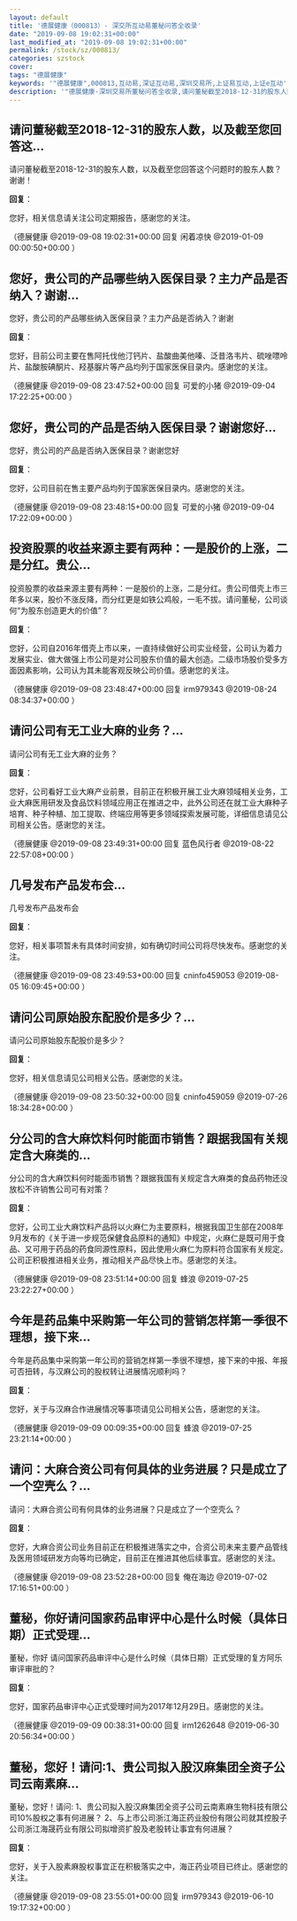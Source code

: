 ```yaml
---
layout: default
title: '德展健康（000813）- 深交所互动易董秘问答全收录'
date: "2019-09-08 19:02:31+00:00"
last_modified_at: "2019-09-08 19:02:31+00:00"
permalink: /stock/sz/000813/
categories: szstock
cover: 
tags: "德展健康"
keywords: '"德展健康",000813,互动易,深证互动易,深圳交易所,上证易互动,上证e互动'
description: '"德展健康-深圳交易所董秘问答全收录,请问董秘截至2018-12-31的股东人数，以及截至您回答这个问题时的股东人数？谢谢！"'
---
```


## 请问董秘截至2018-12-31的股东人数，以及截至您回答这...

请问董秘截至2018-12-31的股东人数，以及截至您回答这个问题时的股东人数？谢谢！

**回复**：

您好，相关信息请关注公司定期报告，感谢您的关注。 

（德展健康  @2019-09-08 19:02:31+00:00 回复 闲着凉快  @2019-01-09 00:00:50+00:00 ）

## 您好，贵公司的产品哪些纳入医保目录？主力产品是否纳入？谢谢...

您好，贵公司的产品哪些纳入医保目录？主力产品是否纳入？谢谢

**回复**：

您好，目前公司主要在售阿托伐他汀钙片、盐酸曲美他嗪、泛昔洛韦片、硫唑嘌呤片、盐酸胺碘酮片、羟基脲片等产品均列于国家医保目录内。感谢您的关注。 

（德展健康  @2019-09-08 23:47:52+00:00 回复 可爱的小猪  @2019-09-04 17:22:25+00:00 ）

## 您好，贵公司的产品是否纳入医保目录？谢谢您好...

您好，贵公司的产品是否纳入医保目录？谢谢您好

**回复**：

您好，公司目前在售主要产品均列于国家医保目录内。感谢您的关注。 

（德展健康  @2019-09-08 23:48:15+00:00 回复 可爱的小猪  @2019-09-04 17:22:09+00:00 ）

## 投资股票的收益来源主要有两种：一是股价的上涨，二是分红。贵公...

投资股票的收益来源主要有两种：一是股价的上涨，二是分红。贵公司借壳上市三年多以来，股价不涨反降，而分红更是如铁公鸡般，一毛不拔。请问董秘，公司谈何“为股东创造更大的价值”？

**回复**：

您好，公司自2016年借壳上市以来，一直持续做好公司实业经营，公司认为着力发展实业、做大做强上市公司是对公司股东价值的最大创造。二级市场股价受多方面因素影响，公司认为其未能客观反映公司价值。感谢您的关注。 

（德展健康  @2019-09-08 23:48:47+00:00 回复 irm979343  @2019-08-24 08:34:37+00:00 ）

## 请问公司有无工业大麻的业务？...

请问公司有无工业大麻的业务？

**回复**：

您好，公司看好工业大麻产业前景，目前正在积极开展工业大麻领域相关业务，工业大麻医用研发及食品饮料领域应用正在推进之中，此外公司还在就工业大麻种子培育、种子种植、加工提取、终端应用等更多领域探索发展可能，详细信息请见公司相关公告。感谢您的关注。 

（德展健康  @2019-09-08 23:49:31+00:00 回复 蓝色风行者  @2019-08-22 22:57:08+00:00 ）

## 几号发布产品发布会...

几号发布产品发布会

**回复**：

您好，相关事项暂未有具体时间安排，如有确切时间公司将尽快发布。感谢您的关注。 

（德展健康  @2019-09-08 23:49:53+00:00 回复 cninfo459053  @2019-08-05 16:09:45+00:00 ）

## 请问公司原始股东配股价是多少？...

请问公司原始股东配股价是多少？

**回复**：

您好，相关信息请见公司相关公告。感谢您的关注。 

（德展健康  @2019-09-08 23:50:32+00:00 回复 cninfo459059  @2019-07-26 18:34:28+00:00 ）

## 分公司的含大麻饮料何时能面市销售？跟据我国有关规定含大麻类的...

分公司的含大麻饮料何时能面市销售？跟据我国有关规定含大麻类的食品药物还没放松不许销售公司可有对策？

**回复**：

您好，公司工业大麻饮料产品将以火麻仁为主要原料，根据我国卫生部在2008年9月发布的《关于进一步规范保健食品原料的通知》中规定，火麻仁是既可用于食品、又可用于药品的药食同源性原料，因此使用火麻仁为原料符合国家有关规定。公司正积极推进相关业务，推动相关产品尽快上市。感谢您的关注。 

（德展健康  @2019-09-08 23:51:14+00:00 回复 蜂浪  @2019-07-25 23:22:27+00:00 ）

## 今年是药品集中采购第一年公司的营销怎样第一季很不理想，接下来...

今年是药品集中采购第一年公司的营销怎样第一季很不理想，接下来的中报、年报可否扭转，与汉麻公司的股权转让进展情况顺利吗？

**回复**：

您好，关于与汉麻合作进展情况等事项请见公司相关公告，感谢您的关注。 

（德展健康  @2019-09-09 00:09:35+00:00 回复 蜂浪  @2019-07-25 23:21:14+00:00 ）

## 请问：大麻合资公司有何具体的业务进展？只是成立了一个空壳么？...

请问：大麻合资公司有何具体的业务进展？只是成立了一个空壳么？

**回复**：

您好，大麻合资公司业务目前正在积极推进落实之中，合资公司未来主要产品管线及医用领域研发方向等均已确定，目前正在推进其他后续事宜。感谢您的关注。 

（德展健康  @2019-09-08 23:52:28+00:00 回复 俺在海边  @2019-07-02 17:16:51+00:00 ）

## 董秘，你好请问国家药品审评中心是什么时候（具体日期）正式受理...

董秘，你好
请问国家药品审评中心是什么时候（具体日期）正式受理的复方阿乐审评审批的？

**回复**：

您好，国家药品审评中心正式受理时间为2017年12月29日。感谢您的关注。 

（德展健康  @2019-09-09 00:38:31+00:00 回复 irm1262648  @2019-06-30 20:56:34+00:00 ）

## 董秘，您好！请问:1、贵公司拟入股汉麻集团全资子公司云南素麻...

董秘，您好！请问:
1、贵公司拟入股汉麻集团全资子公司云南素麻生物科技有限公司10%股权之事有何进展？
2、与上市公司浙江海正药业股份有限公司就其控股子公司浙江海晟药业有限公司拟增资扩股及老股转让事宜有何进展？

**回复**：

您好，关于入股素麻股权事宜正在积极落实之中，海正药业项目已终止。感谢您的关注。 

（德展健康  @2019-09-08 23:55:01+00:00 回复 irm979343  @2019-06-10 19:17:32+00:00 ）

